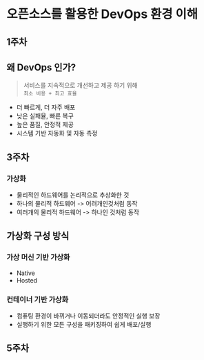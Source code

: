 # 오픈소스를 활용한 DevOps 환경 이해

## 1주차

## 왜 DevOps 인가?
> 서비스를 지속적으로 개선하고 제공 하기 위해       
``최소 비용 + 최고 효율``

+ 더 빠르게, 더 자주 배포
+ 낮은 실패율, 빠른 복구
+ 높은 품질, 안정적 제공
+ 시스템 기반 자동화 및 자동 측정

## 3주차

### 가상화
+ 물리적인 하드웨어를 논리적으로 추상화한 것
+ 하나의 물리적 하드웨어 -> 어려개인것처럼 동작
+ 여러개의 물리적 하드웨어 -> 하나인 것처럼 동작

## 가상화 구성 방식
### 가상 머신 기반 가상화
+ Native
+ Hosted

### 컨테이너 기반 가상화
+ 컴퓨팅 환경이 바뀌거나 이동되더라도 안정적인 실행 보장
+ 실행하기 위한 모든 구성을 패키징하여 쉽게 배포/실행

## 5주차
